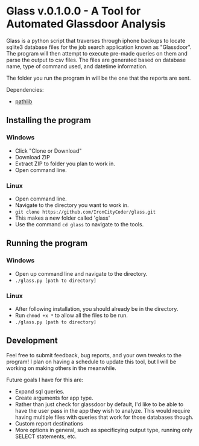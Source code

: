 # Glass v.0.1.0.0 - A Tool for Automated Glassdoor Analysis

Glass is a python script that traverses through iphone backups to locate sqlite3 database files for the job search application known as "Glassdoor". The program will then attempt to execute pre-made queries on them and parse the output to csv files. The files are generated based on database name, type of command used, and datetime information.

The folder you run the program in will be the one that the reports are sent.

Dependencies:

- [pathlib](https://docs.python.org/3.7/library/pathlib.html)

## Installing the program

### Windows

- Click "Clone or Download"
- Download ZIP
- Extract ZIP to folder you plan to work in. 
- Open command line.

### Linux

- Open command line.
- Navigate to the directory you want to work in.
- `git clone https://github.com/IronCityCoder/glass.git`
- This makes a new folder called 'glass'
- Use the command `cd glass` to navigate to the tools.

## Running the program

### Windows

- Open up command line and navigate to the directory. 
- `./glass.py [path to directory]`

### Linux

- After following installation, you should already be in the directory.
- Run `chmod +x *` to allow all the files to be run.
- `./glass.py [path to directory]`


## Development

Feel free to submit feedback, bug reports, and your own tweaks to the program! I plan on having a schedule to update this tool, but I will be working on making others in the meanwhile. 

Future goals I have for this are:

- Expand sql queries.
- Create arguments for app type.
 - Rather than just check for glassdoor by default, I'd like to be able to have the user pass in the app they wish to analyze. This would require having multiple files with queries that work for those databases though. 
  - Custom report destinations
 - More options in general, such as specificying output type, running only SELECT statements, etc.

